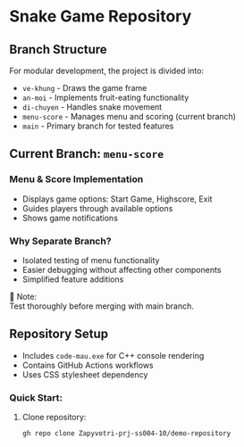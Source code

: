 # Snake Game Repository

## Branch Structure

For modular development, the project is divided into:
- `ve-khung` - Draws the game frame
- `an-moi` - Implements fruit-eating functionality
- `di-chuyen` - Handles snake movement
- `menu-score` - Manages menu and scoring (current branch)
- `main` - Primary branch for tested features

## Current Branch: `menu-score`

### Menu & Score Implementation
- Displays game options: Start Game, Highscore, Exit
- Guides players through available options
- Shows game notifications

### Why Separate Branch?
- Isolated testing of menu functionality
- Easier debugging without affecting other components
- Simplified feature additions

📌 Note:  
Test thoroughly before merging with main branch.

## Repository Setup
- Includes `code-mau.exe` for C++ console rendering
- Contains GitHub Actions workflows
- Uses CSS stylesheet dependency

### Quick Start:
1. Clone repository:
   ```bash
   gh repo clone Zapyvotri-prj-ss004-10/demo-repository